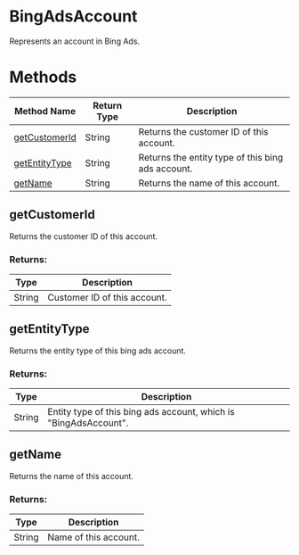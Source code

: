 # BingAdsAccount
Represents an account in Bing Ads.       

# Methods
|Method Name|Return Type|Description|
|-|-|-
[getCustomerId](#getcustomerid)|String|Returns the customer ID of this account.<br />
[getEntityType](#getentitytype)|String|Returns the entity type of this bing ads account.
[getName](#getname)|String|Returns the name of this account.<br />

## <a name="getcustomerid"></a>getCustomerId
Returns the customer ID of this account.

### Returns:
|Type|Description|
|-|-
String|Customer ID of this account.

## <a name="getentitytype"></a>getEntityType
Returns the entity type of this bing ads account.
### Returns:
|Type|Description|
|-|-
String|Entity type of this bing ads account, which is "BingAdsAccount".

## <a name="getname"></a>getName
Returns the name of this account.

### Returns:
|Type|Description|
|-|-
String|Name of this account.


